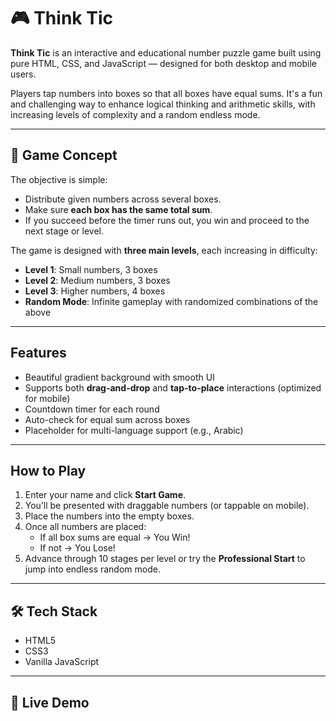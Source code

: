# 🎮 Think Tic

**Think Tic** is an interactive and educational number puzzle game built using pure HTML, CSS, and JavaScript — designed for both desktop and mobile users.

Players tap numbers into boxes so that all boxes have equal sums. It's a fun and challenging way to enhance logical thinking and arithmetic skills, with increasing levels of complexity and a random endless mode.

---

## 🧠 Game Concept

The objective is simple:
- Distribute given numbers across several boxes.
- Make sure **each box has the same total sum**.
- If you succeed before the timer runs out, you win and proceed to the next stage or level.

The game is designed with **three main levels**, each increasing in difficulty:
- **Level 1**: Small numbers, 3 boxes
- **Level 2**: Medium numbers, 3 boxes
- **Level 3**: Higher numbers, 4 boxes
- **Random Mode**: Infinite gameplay with randomized combinations of the above

---

##  Features

-  Beautiful gradient background with smooth UI
-  Supports both **drag-and-drop** and **tap-to-place** interactions (optimized for mobile)
-  Countdown timer for each round
-  Auto-check for equal sum across boxes
-  Placeholder for multi-language support (e.g., Arabic)

---

##  How to Play

1. Enter your name and click **Start Game**.
2. You’ll be presented with draggable numbers (or tappable on mobile).
3. Place the numbers into the empty boxes.
4. Once all numbers are placed:
   - If all box sums are equal →  You Win!
   - If not →  You Lose!
5. Advance through 10 stages per level or try the **Professional Start** to jump into endless random mode.

---

## 🛠 Tech Stack

- HTML5
- CSS3
- Vanilla JavaScript

---

## 🔗 Live Demo



